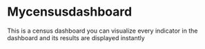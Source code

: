 # Mycensusdashboard
This is a census dashboard
you can visualize every indicator in the dashboard and its results are displayed instantly
